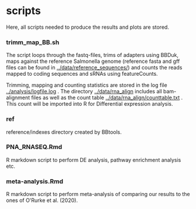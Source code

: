 # scripts

Here, all scripts needed to produce the results and plots are stored.



### trimm_map_BB.sh

The script loops through the fastq-files, trims of adapters using BBDuk, maps against the reference Salmonella genome (reference fasta and gff files can be found in [../data/reference_sequences/](../data/reference_sequences/)) and counts the reads mapped to coding sequences and sRNAs using featureCounts.

Trimming, mapping and counting statistics are stored in the log file [../analysis/logfile.log](../analysis/logfile.log) . The directory [../data/rna_align](../data/rna_align) includes all bam-alignment files as well as the count table [../data/rna_align/counttable.txt](../data/rna_align/counttable.txt) . This count will be imported into R for Differential expression analysis.

### ref

reference/indexes directory created by BBtools.



### PNA_RNASEQ.Rmd

R markdown script to perform DE analysis, pathway enrichment analysis etc. 

### meta-analysis.Rmd

R markdown script to perform meta-analysis of comparing our results to the ones of O'Rurke et al. (2020).



